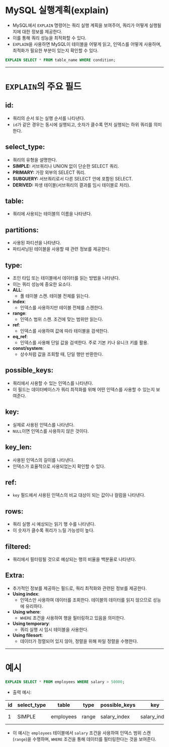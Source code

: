 # MySQL 실행계획(explain)

- MySQL에서 `EXPLAIN` 명령어는 쿼리 실행 계획을 보여주어, 쿼리가 어떻게 실행될지에 대한 정보를 제공한다.
- 이를 통해 쿼리 성능을 최적화할 수 있다.
- `EXPLAIN`을 사용하면 MySQL이 테이블을 어떻게 읽고, 인덱스를 어떻게 사용하며, 최적화가 필요한 부분이 있는지 확인할 수 있다.

```sql
EXPLAIN SELECT * FROM table_name WHERE condition;
```

---

# `EXPLAIN`의 주요 필드

## **id**:

- 쿼리의 순서 또는 실행 순서를 나타낸다.
- `id`가 같은 경우는 동시에 실행되고, 숫자가 클수록 먼저 실행되는 하위 쿼리를 의미한다.

## **select_type**:

- 쿼리의 유형을 설명한다.
- **SIMPLE:** 서브쿼리나 UNION 없이 단순한 SELECT 쿼리.
- **PRIMARY:** 가장 외부의 SELECT 쿼리.
- **SUBQUERY:** 서브쿼리로서 다른 SELECT 안에 포함된 SELECT.
- **DERIVED:** 파생 테이블(서브쿼리의 결과를 임시 테이블로 처리).

## **table**:

- 쿼리에 사용되는 테이블의 이름을 나타낸다.

## **partitions**:

- 사용된 파티션을 나타낸다.
- 파티셔닝된 테이블을 사용할 때 관련 정보를 제공한다.

## **type**:

- 조인 타입 또는 테이블에서 데이터를 읽는 방법을 나타낸다.
- 이는 쿼리 성능에 중요한 요소다.
- **ALL**:
    - 풀 테이블 스캔. 테이블 전체를 읽는다.
- **index**:
    - 인덱스를 사용하지만 테이블 전체를 스캔한다.
- **range**:
    - 인덱스 범위 스캔. 조건에 맞는 범위만 읽는다.
- **ref**:
    - 인덱스를 사용하여 값에 따라 테이블을 검색한다.
- **eq_ref**:
    - 인덱스를 사용해 단일 값을 검색한다. 주로 기본 키나 유니크 키를 활용.
- **const/system**:
    - 상수처럼 값을 조회할 때, 단일 행만 반환한다.

## **possible_keys**:

- 쿼리에서 사용할 수 있는 인덱스를 나타낸다.
- 이 필드는 데이터베이스가 쿼리 최적화를 위해 어떤 인덱스를 사용할 수 있는지 보여준다.

## **key**:

- 실제로 사용된 인덱스를 나타낸다.
- `NULL`이면 인덱스를 사용하지 않은 것이다.

## **key_len**:

- 사용된 인덱스의 길이를 나타낸다.
- 인덱스가 효율적으로 사용되었는지 확인할 수 있다.

## **ref**:

- `key` 필드에서 사용된 인덱스의 비교 대상이 되는 값이나 컬럼을 나타낸다.

## **rows**:

- 쿼리 실행 시 예상되는 읽기 행 수를 나타낸다.
- 이 숫자가 클수록 쿼리가 느릴 가능성이 높다.

## **filtered**:

- 쿼리에서 필터링될 것으로 예상되는 행의 비율을 백분율로 나타낸다.

## **Extra**:

- 추가적인 정보를 제공하는 필드로, 쿼리 최적화와 관련된 정보를 제공한다.
- **Using index**:
    - 인덱스만 사용하여 데이터를 조회한다. 테이블의 데이터를 읽지 않으므로 성능에 유리하다.
- **Using where**:
    - `WHERE` 조건을 사용하여 행을 필터링하고 있음을 의미한다.
- **Using temporary**:
    - 쿼리 실행 시 임시 테이블을 사용한다.
- **Using filesort**:
    - 데이터가 정렬되어 있지 않아, 정렬을 위해 파일 정렬을 수행한다.

---

# 예시

```sql
EXPLAIN SELECT * FROM employees WHERE salary > 50000;
```

- 출력 예시:

| id | select_type | table | type | possible_keys | key | key_len | ref | rows | Extra |
| --- | --- | --- | --- | --- | --- | --- | --- | --- | --- |
| 1 | SIMPLE | employees | range | salary_index | salary_index | 5 | NULL | 2000 | Using where |
- 이 예시는 `employees` 테이블에서 `salary` 조건을 사용하여 인덱스 범위 스캔(`range`)을 수행하며, `WHERE` 조건을 통해 데이터를 필터링한다는 것을 보여준다.
